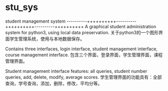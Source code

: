 # stu_sys
student management system
----------++++++++++----------++++++++++----------++++++++++
A graphical student administration system for python3, using local data preservation.
关于python3的一个图形界面学生管理系统，使用与本地数据保存。

Contains three interfaces, login interface, student management interface, course management interface.
包含三个界面，登录界面，学生管理界面，课程管理界面。

Student management interface features: all queries, student number queries, add, delete, modify, average scores.
学生管理界面的功能具有：全部查询，学号查询，添加，删除，修改，平均分等。
